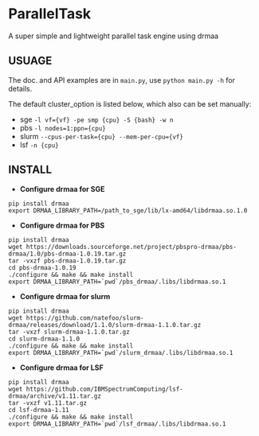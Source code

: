 # ParallelTask
A super simple and lightweight parallel task engine using drmaa

## USUAGE
The doc. and API examples are in `main.py`, use `python main.py -h` for details.

The default cluster_option is listed below, which also can be set manually:
* sge    `-l vf={vf} -pe smp {cpu} -S {bash} -w n`
* pbs    `-l nodes=1:ppn={cpu}`
* slurm  `--cpus-per-task={cpu} --mem-per-cpu={vf}`
* lsf    `-n {cpu}`

## INSTALL

* **Configure drmaa for SGE**
```
pip install drmaa
export DRMAA_LIBRARY_PATH=/path_to_sge/lib/lx-amd64/libdrmaa.so.1.0
```

* **Configure drmaa for PBS**
<!--https://hub.docker.com/r/agaveapi/torque -->
```
pip install drmaa
wget https://downloads.sourceforge.net/project/pbspro-drmaa/pbs-drmaa/1.0/pbs-drmaa-1.0.19.tar.gz
tar -vxzf pbs-drmaa-1.0.19.tar.gz
cd pbs-drmaa-1.0.19
./configure && make && make install
export DRMAA_LIBRARY_PATH=`pwd`/pbs_drmaa/.libs/libdrmaa.so.1
```

* **Configure drmaa for slurm**  
<!-- https://hub.docker.com/r/ohsucompbio/slurm -->
```
pip install drmaa
wget https://github.com/natefoo/slurm-drmaa/releases/download/1.1.0/slurm-drmaa-1.1.0.tar.gz
tar -vxzf slurm-drmaa-1.1.0.tar.gz
cd slurm-drmaa-1.1.0
./configure && make && make install
export DRMAA_LIBRARY_PATH=`pwd`/slurm_drmaa/.libs/libdrmaa.so.1
```

* **Configure drmaa for LSF**
```
pip install drmaa
wget https://github.com/IBMSpectrumComputing/lsf-drmaa/archive/v1.11.tar.gz
tar -vxzf v1.11.tar.gz
cd lsf-drmaa-1.11
./configure && make && make install
export DRMAA_LIBRARY_PATH=`pwd`/lsf_drmaa/.libs/libdrmaa.so.1
```